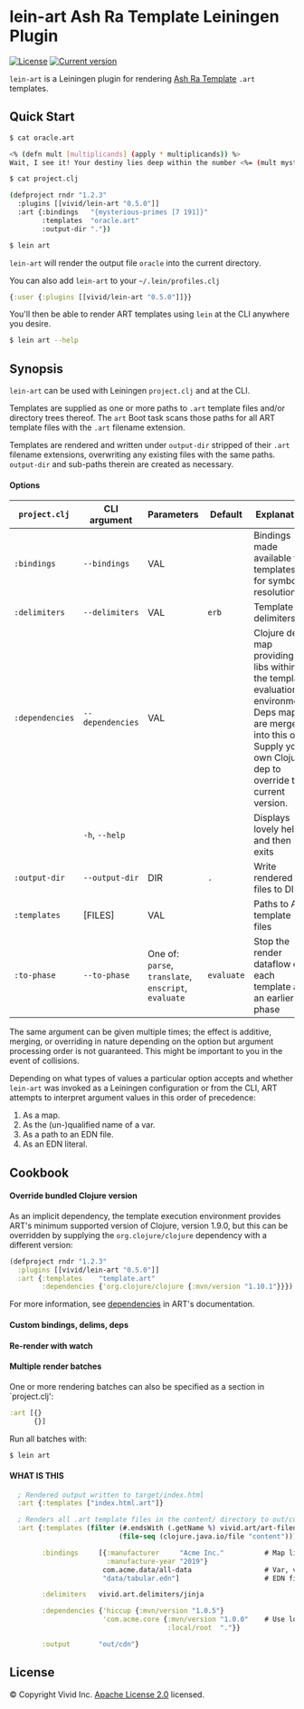 # lein-art Ash Ra Template Leiningen Plugin 



[![License](https://img.shields.io/badge/license-Apache%202-blue.svg?style=flat-square)](LICENSE.txt)
[![Current version](https://img.shields.io/clojars/v/vivid/lein-art.svg?color=blue&style=flat-square)](https://clojars.org/vivid/lein-art)

`lein-art` is a Leiningen plugin for rendering [Ash Ra Template](https://github.com/vivid-inc/ash-ra-template) `.art` templates.



## Quick Start


```sh
$ cat oracle.art

<% (defn mult [multiplicands] (apply * multiplicands)) %>
Wait, I see it! Your destiny lies deep within the number <%= (mult mysterious-primes) %>.

$ cat project.clj

(defproject rndr "1.2.3"
  :plugins [[vivid/lein-art "0.5.0"]]
  :art {:bindings   "{mysterious-primes [7 191]}"
        :templates  "oracle.art"
        :output-dir "."})

$ lein art
```
`lein-art` will render the output file `oracle` into the current directory.

You can also add `lein-art` to your `~/.lein/profiles.clj`
```clojure
{:user {:plugins [[vivid/lein-art "0.5.0"]]}}
```
You'll then be able to render ART templates using `lein` at the CLI anywhere you desire.
```sh
$ lein art --help
```



## Synopsis

`lein-art` can be used with Leiningen `project.clj` and at the CLI.

Templates are supplied as one or more paths to `.art` template files and/or
directory trees thereof.
The `art` Boot task scans those paths for all ART template files with the `.art`
filename extension.

Templates are rendered and written under `output-dir` stripped of their `.art`
filename extensions, overwriting any existing files with the same paths.
`output-dir` and sub-paths therein are created as necessary.



#### Options

| `project.clj` | CLI argument | Parameters | Default | Explanation |
| --- | --- | --- | --- | --- |
| `:bindings` | `--bindings` | VAL | | Bindings made available to templates for symbol resolution |
| `:delimiters` | `--delimiters` | VAL | `erb` | Template delimiters |
| `:dependencies` | `--dependencies` | VAL | | Clojure deps map providing libs within the template evaluation environment. Deps maps are merged into this one. Supply your own Clojure dep to override the current version. |
| | `-h`, `--help` | | | Displays lovely help and then exits |
| `:output-dir` | `--output-dir` | DIR | `.` | Write rendered files to DIR |
| `:templates` | [FILES] | VAL | | Paths to ART template files |
| `:to-phase` | `--to-phase` | One of: `parse`, `translate`, `enscript`, `evaluate` | `evaluate` | Stop the render dataflow on each template at an earlier phase |

The same argument can be given multiple times; the effect is additive, merging, or overriding
in nature depending on the option but argument processing order is not guaranteed.
This might be important to you in the event of collisions.

Depending on what types of values a particular option accepts and whether `lein-art` was invoked as a Leiningen configuration or from the CLI,
ART attempts to interpret argument values in this order of precedence:
1. As a map.
1. As the (un-)qualified name of a var.
1. As a path to an EDN file.
1. As an EDN literal.



## Cookbook



#### Override bundled Clojure version
As an implicit dependency, the template execution environment provides ART's minimum supported version of Clojure, version 1.9.0, but this can be overridden by supplying the `org.clojure/clojure` dependency with a different version:
```clojure
(defproject rndr "1.2.3"
  :plugins [[vivid/lein-art "0.5.0"]]
  :art {:templates    "template.art"
        :dependencies {'org.clojure/clojure {:mvn/version "1.10.1"}}})
```
For more information, see [dependencies](../art/README.md#external-dependencies) in ART's documentation.

#### Custom bindings, delims, deps

#### Re-render with watch

#### Multiple render batches
One or more rendering batches can also be specified as a section in `project.clj':

```clojure
:art [{}
      {}]
```

Run all batches with:
```sh
$ lein art
```


#### WHAT IS THIS

```clojure
  ; Rendered output written to target/index.html
  :art {:templates ["index.html.art"]}

  ; Renders all .art template files in the content/ directory to out/cdn/
  :art {:templates (filter (#.endsWith (.getName %) vivid.art/art-filename-suffix)
                           (file-seq (clojure.java.io/file "content")))

        :bindings     [{:manufacturer     "Acme Inc."          # Map literal
                        :manufacture-year "2019"}
                       com.acme.data/all-data                  # Var, value is a map
                       "data/tabular.edn"]                     # EDN file; top-level form is a map

        :delimiters   vivid.art.delimiters/jinja

        :dependencies {'hiccup {:mvn/version "1.0.5"}
                       'com.acme.core {:mvn/version "1.0.0"    # Use local project from within template code
                                       :local/root  "."}}

        :output       "out/cdn"}
```


## License

© Copyright Vivid Inc.
[Apache License 2.0](LICENSE.txt) licensed.

